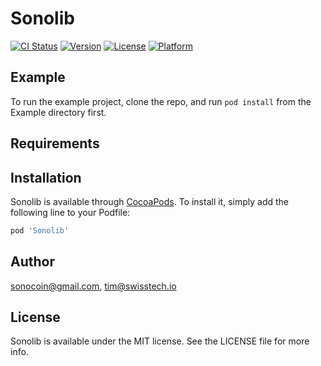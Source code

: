 # Sonolib

[![CI Status](https://img.shields.io/travis/sonocoin@gmail.com/Sonolib.svg?style=flat)](https://travis-ci.org/sonocoin@gmail.com/Sonolib)
[![Version](https://img.shields.io/cocoapods/v/Sonolib.svg?style=flat)](https://cocoapods.org/pods/Sonolib)
[![License](https://img.shields.io/cocoapods/l/Sonolib.svg?style=flat)](https://cocoapods.org/pods/Sonolib)
[![Platform](https://img.shields.io/cocoapods/p/Sonolib.svg?style=flat)](https://cocoapods.org/pods/Sonolib)

## Example

To run the example project, clone the repo, and run `pod install` from the Example directory first.

## Requirements

## Installation

Sonolib is available through [CocoaPods](https://cocoapods.org). To install
it, simply add the following line to your Podfile:

```ruby
pod 'Sonolib'
```

## Author

sonocoin@gmail.com, tim@swisstech.io

## License

Sonolib is available under the MIT license. See the LICENSE file for more info.
